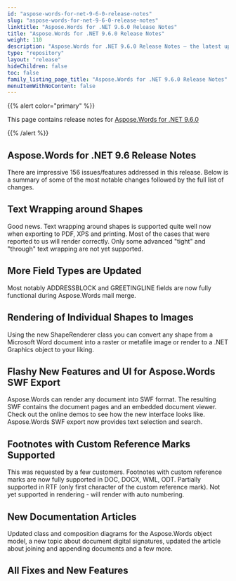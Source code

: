 ```yaml
---
id: "aspose-words-for-net-9-6-0-release-notes"
slug: "aspose-words-for-net-9-6-0-release-notes"
linktitle: "Aspose.Words for .NET 9.6.0 Release Notes"
title: "Aspose.Words for .NET 9.6.0 Release Notes"
weight: 110
description: "Aspose.Words for .NET 9.6.0 Release Notes – the latest updates and fixes."
type: "repository"
layout: "release"
hideChildren: false
toc: false
family_listing_page_title: "Aspose.Words for .NET 9.6.0 Release Notes"
menuItemWithNoContent: false
---
```


{{% alert color="primary" %}}

This page contains release notes for [Aspose.Words for .NET 9.6.0](https://releases.aspose.com/words/net/new-releases/aspose.words-for-.net-9.6.0/)

{{% /alert %}}

## Aspose.Words for .NET 9.6 Release Notes

There are impressive 156 issues/features addressed in this release. Below is a summary of some of the most notable changes followed by the full list of changes.

## Text Wrapping around Shapes

Good news. Text wrapping around shapes is supported quite well now when exporting to PDF, XPS and printing. Most of the cases that were reported to us will render correctly. Only some advanced "tight" and "through" text wrapping are not yet supported.

## More Field Types are Updated

Most notably ADDRESSBLOCK and GREETINGLINE fields are now fully functional during Aspose.Words mail merge.

## Rendering of Individual Shapes to Images

Using the new ShapeRenderer class you can convert any shape from a Microsoft Word document into a raster or metafile image or render to a .NET Graphics object to your liking.

## Flashy New Features and UI for Aspose.Words SWF Export

Aspose.Words can render any document into SWF format. The resulting SWF contains the document pages and an embedded document viewer. Check out the online demos to see how the new interface looks like. Aspose.Words SWF export now provides text selection and search.

## Footnotes with Custom Reference Marks Supported

This was requested by a few customers. Footnotes with custom reference marks are now fully supported in DOC, DOCX, WML, ODT. Partially supported in RTF (only first character of the custom reference mark). Not yet supported in rendering - will render with auto numbering.

## New Documentation Articles

Updated class and composition diagrams for the Aspose.Words object model, a new topic about document digital signatures, updated the article about joining and appending documents and a few more.
## All Fixes and New Features
